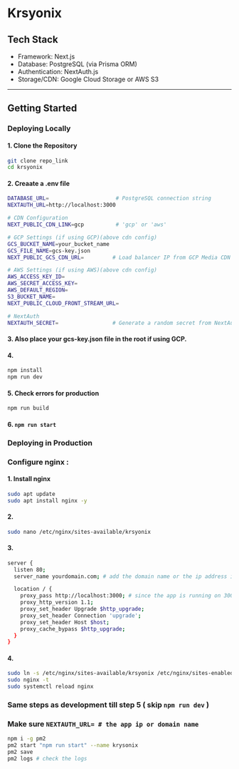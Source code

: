 # Krsyonix

## Tech Stack

- Framework: Next.js
- Database: PostgreSQL (via Prisma ORM)
- Authentication: NextAuth.js
- Storage/CDN: Google Cloud Storage or AWS S3

---

## Getting Started

### Deploying Locally

#### 1. Clone the Repository

```bash
git clone repo_link
cd krsyonix
```

#### 2. Creaate a .env file

```bash
DATABASE_URL=                     # PostgreSQL connection string
NEXTAUTH_URL=http://localhost:3000 

# CDN Configuration
NEXT_PUBLIC_CDN_LINK=gcp          # 'gcp' or 'aws'

# GCP Settings (if using GCP)(above cdn config)
GCS_BUCKET_NAME=your_bucket_name
GCS_FILE_NAME=gcs-key.json
NEXT_PUBLIC_GCS_CDN_URL=         # Load balancer IP from GCP Media CDN

# AWS Settings (if using AWS)(above cdn config)
AWS_ACCESS_KEY_ID=
AWS_SECRET_ACCESS_KEY=
AWS_DEFAULT_REGION=
S3_BUCKET_NAME=
NEXT_PUBLIC_CLOUD_FRONT_STREAM_URL=

# NextAuth
NEXTAUTH_SECRET=                 # Generate a random secret from NextAuth docs
```
#### 3. Also place your gcs-key.json file in the root if using GCP.

#### 4. 
```bash
npm install
npm run dev
```

#### 5. Check errors for production
```bash 
npm run build
```

#### 6.  ``` npm run start ```

### Deploying in Production

### Configure nginx : 

#### 1. Install nginx
```bash
sudo apt update
sudo apt install nginx -y
```

#### 2. 
```bash
sudo nano /etc/nginx/sites-available/krsyonix
```

#### 3.
```bash
server {
  listen 80;
  server_name yourdomain.com; # add the domain name or the ip address if not applicable.

  location / {
    proxy_pass http://localhost:3000; # since the app is running on 3000
    proxy_http_version 1.1;
    proxy_set_header Upgrade $http_upgrade;
    proxy_set_header Connection 'upgrade';
    proxy_set_header Host $host;
    proxy_cache_bypass $http_upgrade;
  }
}
```

#### 4.
```bash
sudo ln -s /etc/nginx/sites-available/krsyonix /etc/nginx/sites-enabled/
sudo nginx -t
sudo systemctl reload nginx
```

### Same steps as development till step 5 ( skip ```npm run dev``` )

### Make sure ```NEXTAUTH_URL= # the app ip or domain name```

```bash
npm i -g pm2
pm2 start "npm run start" --name krysonix
pm2 save
pm2 logs # check the logs
```